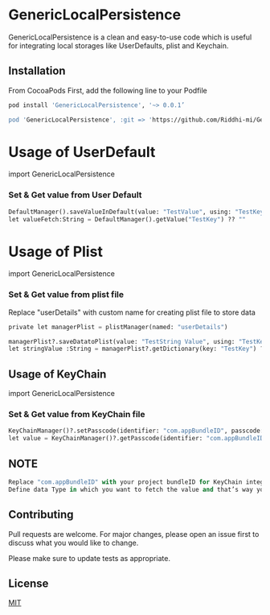 # GenericLocalPersistence

GenericLocalPersistence is a clean and easy-to-use code which is useful for integrating local storages like UserDefaults, plist and Keychain.

## Installation

From CocoaPods
First, add the following line to your Podfile 

```bash
pod install 'GenericLocalPersistence', '~> 0.0.1’

pod 'GenericLocalPersistence', :git => 'https://github.com/Riddhi-mi/GenericLocalPersistence.git'
```


# Usage of UserDefault

import GenericLocalPersistence

### Set & Get value from User Default

```python
DefaultManager().saveValueInDefault(value: "TestValue", using: "TestKey")
let valueFetch:String = DefaultManager().getValue("TestKey") ?? ""
```

# Usage of Plist

import GenericLocalPersistence

### Set & Get value from plist file
Replace "userDetails" with custom name for creating plist file to store data 

```python
private let managerPlist = plistManager(named: "userDetails")
```

```python
managerPlist?.saveDatatoPlist(value: "TestString Value", using: "TestKey")
let stringValue :String = managerPlist?.getDictionary(key: "TestKey") ?? ""
```

## Usage of KeyChain
import GenericLocalPersistence

### Set & Get value from KeyChain file

```python
KeyChainManager()?.setPasscode(identifier: "com.appBundleID", passcode:textPassword?.text ?? "");
let value = KeyChainManager()?.getPasscode(identifier: "com.appBundleID") ?? ""
```

## NOTE
```python
Replace "com.appBundleID" with your project bundleID for KeyChain integration
Define data Type in which you want to fetch the value and that’s way you can get the stored value.
```



## Contributing
Pull requests are welcome. For major changes, please open an issue first to discuss what you would like to change.

Please make sure to update tests as appropriate.

## License
[MIT](https://choosealicense.com/licenses/mit/)
